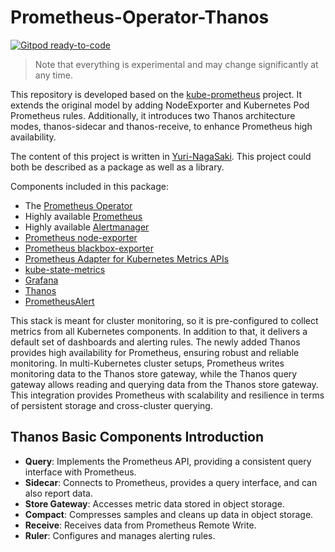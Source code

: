 # Prometheus-Operator-Thanos

[![Gitpod ready-to-code](https://img.shields.io/badge/Gitpod-ready--to--code-blue?logo=gitpod)](https://gitpod.io/#https://github.com/Yuri-NagaSaki/Prometheus-Operator-Thanos)

> Note that everything is experimental and may change significantly at any time.

This repository is developed based on the [kube-prometheus](https://github.com/prometheus-operator/kube-prometheus) project. It extends the original model by adding NodeExporter and Kubernetes Pod Prometheus rules. 
Additionally, it introduces two Thanos architecture modes, thanos-sidecar and thanos-receive, to enhance Prometheus high availability.

The content of this project is written in [Yuri-NagaSaki](https://github.com/Yuri-NagaSaki). This project could both be described as a package as well as a library.

Components included in this package:

* The [Prometheus Operator](https://github.com/prometheus-operator/prometheus-operator)
* Highly available [Prometheus](https://prometheus.io/)
* Highly available [Alertmanager](https://github.com/prometheus/alertmanager)
* [Prometheus node-exporter](https://github.com/prometheus/node_exporter)
* [Prometheus blackbox-exporter](https://github.com/prometheus/blackbox_exporter)
* [Prometheus Adapter for Kubernetes Metrics APIs](https://github.com/kubernetes-sigs/prometheus-adapter)
* [kube-state-metrics](https://github.com/kubernetes/kube-state-metrics)
* [Grafana](https://grafana.com/)
* [Thanos](https://github.com/thanos-io/thanos)
* [PrometheusAlert](https://github.com/feiyu563/PrometheusAlert)


This stack is meant for cluster monitoring, so it is pre-configured to collect metrics from all Kubernetes components. In addition to that, it delivers a default set of dashboards and alerting rules. The newly added Thanos provides high availability for Prometheus, ensuring robust and reliable monitoring. In multi-Kubernetes cluster setups, Prometheus writes monitoring data to the Thanos store gateway, while the Thanos query gateway allows reading and querying data from the Thanos store gateway. This integration provides Prometheus with scalability and resilience in terms of persistent storage and cross-cluster querying.

## Thanos Basic Components Introduction

- **Query**: Implements the Prometheus API, providing a consistent query interface with Prometheus.
- **Sidecar**: Connects to Prometheus, provides a query interface, and can also report data.
- **Store Gateway**: Accesses metric data stored in object storage.
- **Compact**: Compresses samples and cleans up data in object storage.
- **Receive**: Receives data from Prometheus Remote Write.
- **Ruler**: Configures and manages alerting rules.
